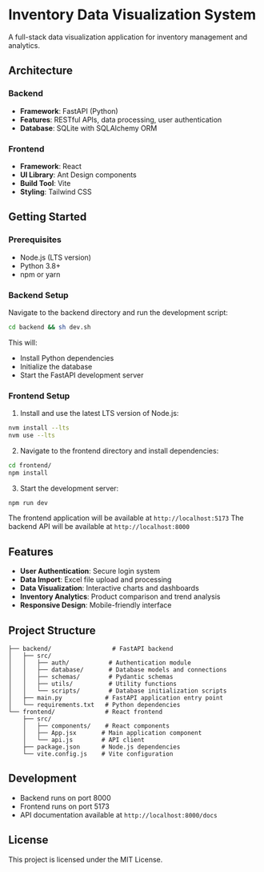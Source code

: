 # Inventory Data Visualization System

A full-stack data visualization application for inventory management and analytics.

## Architecture

### Backend
- **Framework**: FastAPI (Python)
- **Features**: RESTful APIs, data processing, user authentication
- **Database**: SQLite with SQLAlchemy ORM

### Frontend
- **Framework**: React
- **UI Library**: Ant Design components
- **Build Tool**: Vite
- **Styling**: Tailwind CSS

## Getting Started

### Prerequisites
- Node.js (LTS version)
- Python 3.8+
- npm or yarn

### Backend Setup

Navigate to the backend directory and run the development script:

```bash
cd backend && sh dev.sh
```

This will:
- Install Python dependencies
- Initialize the database
- Start the FastAPI development server

### Frontend Setup

1. Install and use the latest LTS version of Node.js:
```bash
nvm install --lts
nvm use --lts
```

2. Navigate to the frontend directory and install dependencies:
```bash
cd frontend/
npm install
```

3. Start the development server:
```bash
npm run dev
```

The frontend application will be available at `http://localhost:5173`
The backend API will be available at `http://localhost:8000`

## Features

- **User Authentication**: Secure login system
- **Data Import**: Excel file upload and processing
- **Data Visualization**: Interactive charts and dashboards
- **Inventory Analytics**: Product comparison and trend analysis
- **Responsive Design**: Mobile-friendly interface

## Project Structure

```
├── backend/                 # FastAPI backend
│   ├── src/
│   │   ├── auth/           # Authentication module
│   │   ├── database/       # Database models and connections
│   │   ├── schemas/        # Pydantic schemas
│   │   ├── utils/          # Utility functions
│   │   └── scripts/        # Database initialization scripts
│   ├── main.py            # FastAPI application entry point
│   └── requirements.txt   # Python dependencies
└── frontend/              # React frontend
    ├── src/
    │   ├── components/    # React components
    │   ├── App.jsx       # Main application component
    │   └── api.js        # API client
    ├── package.json      # Node.js dependencies
    └── vite.config.js    # Vite configuration
```

## Development

- Backend runs on port 8000
- Frontend runs on port 5173
- API documentation available at `http://localhost:8000/docs`

## License

This project is licensed under the MIT License.